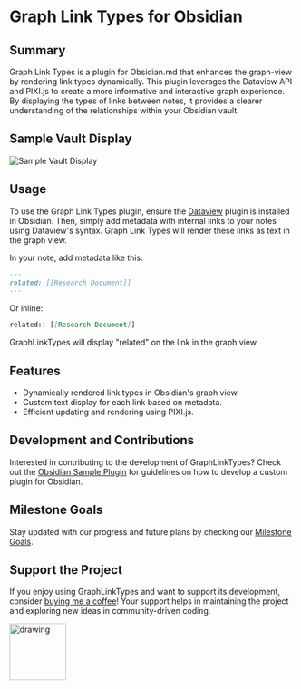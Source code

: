 # Graph Link Types for Obsidian

## Summary
Graph Link Types is a plugin for Obsidian.md that enhances the graph-view by rendering link types dynamically. This plugin leverages the Dataview API and PIXI.js to create a more informative and interactive graph experience. By displaying the types of links between notes, it provides a clearer understanding of the relationships within your Obsidian vault.

## Sample Vault Display
![Sample Vault Display](link-to-gif)

## Usage

To use the Graph Link Types plugin, ensure the [Dataview](https://blacksmithgu.github.io/obsidian-dataview/) plugin is installed in Obsidian. Then, simply add metadata with internal links to your notes using Dataview's syntax. Graph Link Types will render these links as text in the graph view.

In your note, add metadata like this:

```markdown
---
related: [[Research Document]]
---
```

Or inline:

```markdown
related:: [[Research Document]]
```

GraphLinkTypes will display "related" on the link in the graph view.

## Features
- Dynamically rendered link types in Obsidian's graph view.
- Custom text display for each link based on metadata.
- Efficient updating and rendering using PIXI.js.


## Development and Contributions
Interested in contributing to the development of GraphLinkTypes? Check out the [Obsidian Sample Plugin](https://github.com/obsidianmd/obsidian-sample-plugin) for guidelines on how to develop a custom plugin for Obsidian.

## Milestone Goals
Stay updated with our progress and future plans by checking our [Milestone Goals](https://github.com/natefrisch01/Graph-Link-Types/milestones).

## Support the Project
If you enjoy using GraphLinkTypes and want to support its development, consider [buying me a coffee](https://www.buymeacoffee.com/natefrisch)! Your support helps in maintaining the project and exploring new ideas in community-driven coding.

<img src="https://github.com/natefrisch01/Graph-Link-Types/assets/44580969/b0b78ff4-c3a6-4614-8a35-efc3d475d8bf" alt="drawing" width="100"/>

